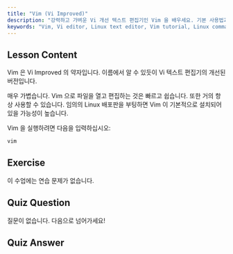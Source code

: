 ```yaml
---
title: "Vim (Vi Improved)"
description: "강력하고 가벼운 Vi 개선 텍스트 편집기인 Vim 을 배우세요. 기본 사용법과 Vim 이 Linux 사용자에게 필수적인 이유를 이해하세요."
keywords: "Vim, Vi editor, Linux text editor, Vim tutorial, Linux commands, beginner Linux, Vim guide"
---
```


## Lesson Content

Vim 은 Vi Improved 의 약자입니다. 이름에서 알 수 있듯이 Vi 텍스트 편집기의 개선된 버전입니다.

매우 가볍습니다. Vim 으로 파일을 열고 편집하는 것은 빠르고 쉽습니다. 또한 거의 항상 사용할 수 있습니다. 임의의 Linux 배포판을 부팅하면 Vim 이 기본적으로 설치되어 있을 가능성이 높습니다.

Vim 을 실행하려면 다음을 입력하십시오:

```bash
vim
```

## Exercise

이 수업에는 연습 문제가 없습니다.

## Quiz Question

질문이 없습니다. 다음으로 넘어가세요!

## Quiz Answer
